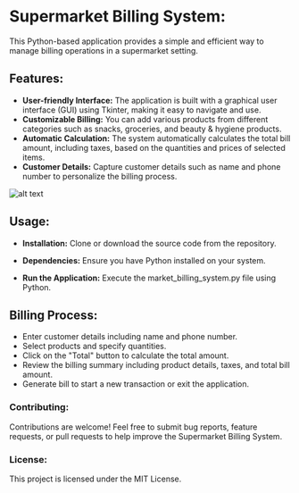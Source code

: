 # Supermarket Billing System:
This Python-based application provides a simple and efficient way to manage billing operations in a supermarket setting.

## Features:
- **User-friendly Interface:** The application is built with a graphical user interface (GUI) using Tkinter, making it easy to navigate and use.
- **Customizable Billing:** You can add various products from different categories such as snacks, groceries, and beauty & hygiene products.
- **Automatic Calculation:** The system automatically calculates the total bill amount, including taxes, based on the quantities and prices of selected items.
- **Customer Details:** Capture customer details such as name and phone number to personalize the billing process.


![alt text](market_billing_system-1.PNG)



## Usage:

- **Installation:** Clone or download the source code from the repository.

- **Dependencies:** Ensure you have Python installed on your system.

- **Run the Application:** Execute the market_billing_system.py file using Python.

## Billing Process:
- Enter customer details including name and phone number.
- Select products and specify quantities.
- Click on the "Total" button to calculate the total amount.
- Review the billing summary including product details, taxes, and total bill amount.
- Generate bill to start a new transaction or exit the application.

### Contributing:
Contributions are welcome! Feel free to submit bug reports, feature requests, or pull requests to help improve the Supermarket Billing System.

### License:
This project is licensed under the MIT License.

